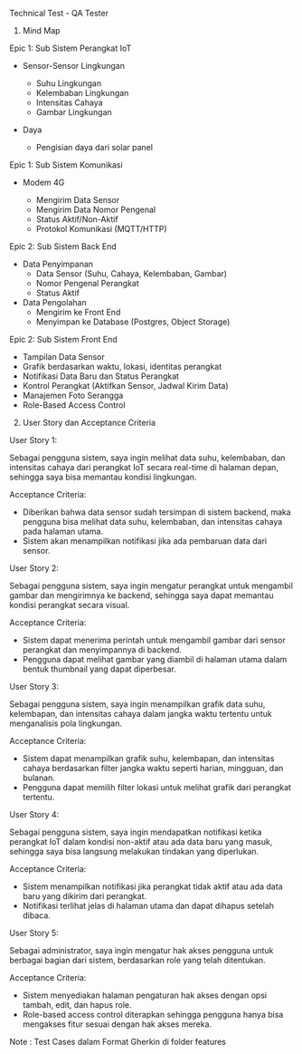 Technical Test - QA Tester
1. Mind Map
   
Epic 1: Sub Sistem Perangkat IoT
- Sensor-Sensor Lingkungan
     - Suhu Lingkungan
     - Kelembaban Lingkungan 
     - Intensitas Cahaya 
     - Gambar Lingkungan 
   
   
- Daya
  - Pengisian daya dari solar panel

Epic 1: Sub Sistem Komunikasi
- Modem 4G 

  - Mengirim Data Sensor
  - Mengirim Data Nomor Pengenal
  - Status Aktif/Non-Aktif
  - Protokol Komunikasi (MQTT/HTTP)
  
Epic 2: Sub Sistem Back End
- Data Penyimpanan
  - Data Sensor (Suhu, Cahaya, Kelembaban, Gambar)
  - Nomor Pengenal Perangkat
  - Status Aktif
- Data Pengolahan 
  - Mengirim ke Front End 
  - Menyimpan ke Database (Postgres, Object Storage)

Epic 2: Sub Sistem Front End 
- Tampilan Data Sensor 
- Grafik berdasarkan waktu, lokasi, identitas perangkat 
- Notifikasi Data Baru dan Status Perangkat 
- Kontrol Perangkat (Aktifkan Sensor, Jadwal Kirim Data)
- Manajemen Foto Serangga 
- Role-Based Access Control 
2. User Story dan Acceptance Criteria 

User Story 1:

Sebagai pengguna sistem, saya ingin melihat data suhu, kelembaban, dan intensitas cahaya dari perangkat IoT secara real-time di halaman depan, sehingga saya bisa memantau kondisi lingkungan.

Acceptance Criteria:
- Diberikan bahwa data sensor sudah tersimpan di sistem backend, maka pengguna bisa melihat data suhu, kelembaban, dan intensitas cahaya pada halaman utama. 
- Sistem akan menampilkan notifikasi jika ada pembaruan data dari sensor.

User Story 2:

Sebagai pengguna sistem, saya ingin mengatur perangkat untuk mengambil gambar dan mengirimnya ke backend, sehingga saya dapat memantau kondisi perangkat secara visual.

Acceptance Criteria:
- Sistem dapat menerima perintah untuk mengambil gambar dari sensor perangkat dan menyimpannya di backend. 
- Pengguna dapat melihat gambar yang diambil di halaman utama dalam bentuk thumbnail yang dapat diperbesar.


User Story 3:

Sebagai pengguna sistem, saya ingin menampilkan grafik data suhu, kelembapan, dan intensitas cahaya dalam jangka waktu tertentu untuk menganalisis pola lingkungan.

Acceptance Criteria:

- Sistem dapat menampilkan grafik suhu, kelembapan, dan intensitas cahaya berdasarkan filter jangka waktu seperti harian, mingguan, dan bulanan. 
- Pengguna dapat memilih filter lokasi untuk melihat grafik dari perangkat tertentu.


User Story 4:

Sebagai pengguna sistem, saya ingin mendapatkan notifikasi ketika perangkat IoT dalam kondisi non-aktif atau ada data baru yang masuk, sehingga saya bisa langsung melakukan tindakan yang diperlukan.

Acceptance Criteria:

- Sistem menampilkan notifikasi jika perangkat tidak aktif atau ada data baru yang dikirim dari perangkat.
- Notifikasi terlihat jelas di halaman utama dan dapat dihapus setelah dibaca.


User Story 5:

Sebagai administrator, saya ingin mengatur hak akses pengguna untuk berbagai bagian dari sistem, berdasarkan role yang telah ditentukan.

Acceptance Criteria:

- Sistem menyediakan halaman pengaturan hak akses dengan opsi tambah, edit, dan hapus role.
- Role-based access control diterapkan sehingga pengguna hanya bisa mengakses fitur sesuai dengan hak akses mereka.


Note : Test Cases dalam Format Gherkin di folder features
